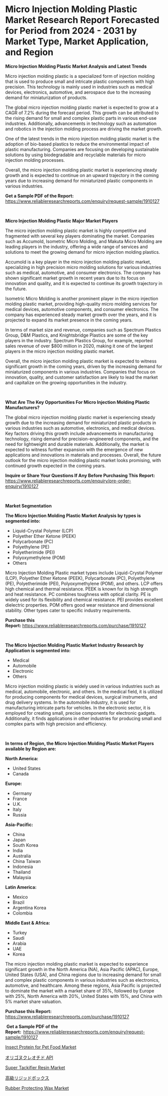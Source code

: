<p><h1>Micro Injection Molding Plastic Market Research Report Forecasted for Period from 2024 -  2031 by Market Type, Market Application, and Region</h1></p><p><strong>Micro Injection Molding Plastic Market Analysis and Latest Trends</strong></p>
<p><p>Micro injection molding plastic is a specialized form of injection molding that is used to produce small and intricate plastic components with high precision. This technology is mainly used in industries such as medical devices, electronics, automotive, and aerospace due to the increasing demand for miniaturization of products.</p><p>The global micro injection molding plastic market is expected to grow at a CAGR of 7.2% during the forecast period. This growth can be attributed to the rising demand for small and complex plastic parts in various end-use industries. Additionally, advancements in technology such as automation and robotics in the injection molding process are driving the market growth.</p><p>One of the latest trends in the micro injection molding plastic market is the adoption of bio-based plastics to reduce the environmental impact of plastic manufacturing. Companies are focusing on developing sustainable solutions by using biodegradable and recyclable materials for micro injection molding processes.</p><p>Overall, the micro injection molding plastic market is experiencing steady growth and is expected to continue on an upward trajectory in the coming years due to increasing demand for miniaturized plastic components in various industries.</p></p>
<p><strong>Get a Sample PDF of the Report:&nbsp;</strong> <a href="https://www.reliableresearchreports.com/enquiry/request-sample/1910127">https://www.reliableresearchreports.com/enquiry/request-sample/1910127</a></p>
<p>&nbsp;</p>
<p><strong>Micro Injection Molding Plastic Major Market Players</strong></p>
<p><p>The micro injection molding plastic market is highly competitive and fragmented with several key players dominating the market. Companies such as Accumold, Isometric Micro Molding, and Makuta Micro Molding are leading players in the industry, offering a wide range of services and solutions to meet the growing demand for micro injection molding plastics.</p><p>Accumold is a key player in the micro injection molding plastic market, specializing in high precision micro molding solutions for various industries such as medical, automotive, and consumer electronics. The company has shown significant market growth in recent years due to its focus on innovation and quality, and it is expected to continue its growth trajectory in the future.</p><p>Isometric Micro Molding is another prominent player in the micro injection molding plastic market, providing high-quality micro molding services for medical devices, automotive components, and consumer electronics. The company has experienced steady market growth over the years, and it is projected to expand its market presence in the coming years.</p><p>In terms of market size and revenue, companies such as Spectrum Plastics Group, D&M Plastics, and Knightsbridge Plastics are some of the key players in the industry. Spectrum Plastics Group, for example, reported sales revenue of over $800 million in 2020, making it one of the largest players in the micro injection molding plastic market. </p><p>Overall, the micro injection molding plastic market is expected to witness significant growth in the coming years, driven by the increasing demand for miniaturized components in various industries. Companies that focus on innovation, quality, and customer satisfaction are likely to lead the market and capitalize on the growing opportunities in the industry.</p></p>
<p>&nbsp;</p>
<p><strong>What Are The Key Opportunities For Micro Injection Molding Plastic Manufacturers?</strong></p>
<p><p>The global micro injection molding plastic market is experiencing steady growth due to the increasing demand for miniaturized plastic products in various industries such as automotive, electronics, and medical devices. Key factors driving this growth include advancements in manufacturing technology, rising demand for precision-engineered components, and the need for lightweight and durable materials. Additionally, the market is expected to witness further expansion with the emergence of new applications and innovations in materials and processes. Overall, the future outlook for the micro injection molding plastic market looks promising, with continued growth expected in the coming years.</p></p>
<p><strong>Inquire or Share Your Questions If Any Before Purchasing This Report:</strong> <a href="https://www.reliableresearchreports.com/enquiry/pre-order-enquiry/1910127">https://www.reliableresearchreports.com/enquiry/pre-order-enquiry/1910127</a></p>
<p>&nbsp;</p>
<p><strong>Market Segmentation</strong></p>
<p><strong>The Micro Injection Molding Plastic Market Analysis by types is segmented into:</strong></p>
<p><ul><li>Liquid-Crystal Polymer (LCP)</li><li>Polyether Ether Ketone (PEEK)</li><li>Polycarbonate (PC)</li><li>Polyethylene (PE)</li><li>Polyetherimide (PEI)</li><li>Polyoxymethylene (POM)</li><li>Others</li></ul></p>
<p><p>Micro Injection Molding Plastic market types include Liquid-Crystal Polymer (LCP), Polyether Ether Ketone (PEEK), Polycarbonate (PC), Polyethylene (PE), Polyetherimide (PEI), Polyoxymethylene (POM), and others. LCP offers high chemical and thermal resistance. PEEK is known for its high strength and heat resistance. PC combines toughness with optical clarity. PE is widely used for its flexibility and chemical resistance. PEI provides excellent dielectric properties. POM offers good wear resistance and dimensional stability. Other types cater to specific industry requirements.</p></p>
<p><strong>Purchase this Report:&nbsp;</strong><a href="https://www.reliableresearchreports.com/purchase/1910127">https://www.reliableresearchreports.com/purchase/1910127</a></p>
<p>&nbsp;</p>
<p><strong>The Micro Injection Molding Plastic Market Industry Research by Application is segmented into:</strong></p>
<p><ul><li>Medical</li><li>Automobile</li><li>Electronic</li><li>Others</li></ul></p>
<p><p>Micro injection molding plastic is widely used in various industries such as medical, automobile, electronic, and others. In the medical field, it is utilized for producing components for medical devices, surgical instruments, and drug delivery systems. In the automobile industry, it is used for manufacturing intricate parts for vehicles. In the electronic sector, it is employed for creating small, precise components for electronic gadgets. Additionally, it finds applications in other industries for producing small and complex parts with high precision and efficiency.</p></p>
<p>&nbsp;</p>
<p><strong>In terms of Region, the Micro Injection Molding Plastic Market Players available by Region are:</strong></p>
<p>
    <p> <strong> North America: </strong>
        <ul>
            <li>United States</li>
            <li>Canada</li>
        </ul>
        </p> 
    <p> <strong> Europe: </strong>
        <ul>
            <li>Germany</li>
            <li>France</li>
            <li>U.K.</li>
            <li>Italy</li>
            <li>Russia</li>
        </ul>
        </p> 
    <p> <strong> Asia-Pacific: </strong>
        <ul>
            <li>China</li>
            <li>Japan</li>
            <li>South Korea</li>
            <li>India</li>
            <li>Australia</li>
            <li>China Taiwan</li>
            <li>Indonesia</li>
            <li>Thailand</li>
            <li>Malaysia</li>
        </ul>
        </p> 
    <p> <strong> Latin America: </strong>
        <ul>
            <li>Mexico</li>
            <li>Brazil</li>
            <li>Argentina Korea</li>
            <li>Colombia</li>
        </ul>
        </p> 
    <p> <strong> Middle East & Africa: </strong>
        <ul>
            <li>Turkey</li>
            <li>Saudi</li>
            <li>Arabia</li>
            <li>UAE</li>
            <li>Korea</li>
        </ul>
    </p>
    </p>
<p><p>The micro injection molding plastic market is expected to experience significant growth in the North America (NA), Asia Pacific (APAC), Europe, United States (USA), and China regions due to increasing demand for small and complex plastic components in various industries such as electronics, automotive, and healthcare. Among these regions, Asia Pacific is projected to dominate the market with a market share of 35%, followed by Europe with 25%, North America with 20%, United States with 15%, and China with 5% market share valuation.</p></p>
<p><strong>Purchase this Report: </strong><a href="https://www.reliableresearchreports.com/purchase/1910127">https://www.reliableresearchreports.com/purchase/1910127</a></p>
<p>&nbsp;<strong>Get a Sample PDF of the Report:&nbsp;&nbsp;</strong><a href="https://www.reliableresearchreports.com/enquiry/request-sample/1910127">https://www.reliableresearchreports.com/enquiry/request-sample/1910127</a></p>
<p><strong></strong></p>
<p><p><a href="https://github.com/dx0328/Market-Research-Report-List-1/blob/main/insect-protein-for-pet-food-market.md">Insect Protein for Pet Food Market</a></p><p><a href="https://github.com/mcbeesbxa270/Market-Research-Report-List-1/blob/main/76954672027.md">オリゴヌクレオチド API</a></p><p><a href="https://issuu.com/reportprime-2/docs/super-tackifier-resin-market-size-2030.pptx">Super Tackifier Resin Market</a></p><p><a href="https://github.com/ksxzwxabcuynh011/Market-Research-Report-List-1/blob/main/31025522026.md">高級リジッドボックス</a></p><p><a href="https://issuu.com/reportprime-2/docs/rubber-protecting-wax-market-size-2030.pptx">Rubber Protecting Wax Market</a></p></p>
